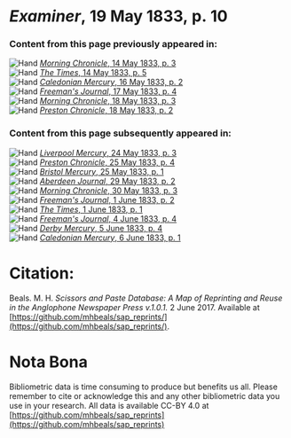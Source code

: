 # *Examiner*, 19 May 1833, p. 10  
  
### Content from this page previously appeared in:  
![Hand](http://scissorsandpaste.net/wp-content/uploads/2017/06/smallhandpointer.png) [*Morning Chronicle*, 14 May 1833, p. 3](https://mhbeals.github.io/sap_html/Morning-Chronicle/Morning-Chronicle-14-May-1833-p-3)  
![Hand](http://scissorsandpaste.net/wp-content/uploads/2017/06/smallhandpointer.png) [*The Times*, 14 May 1833, p. 5](https://mhbeals.github.io/sap_html/The-Times/The-Times-14-May-1833-p-5)  
![Hand](http://scissorsandpaste.net/wp-content/uploads/2017/06/smallhandpointer.png) [*Caledonian Mercury*, 16 May 1833, p. 2](https://mhbeals.github.io/sap_html/Caledonian-Mercury/Caledonian-Mercury-16-May-1833-p-2)  
![Hand](http://scissorsandpaste.net/wp-content/uploads/2017/06/smallhandpointer.png) [*Freeman's Journal*, 17 May 1833, p. 4](https://mhbeals.github.io/sap_html/Freeman's-Journal/Freeman's-Journal-17-May-1833-p-4)  
![Hand](http://scissorsandpaste.net/wp-content/uploads/2017/06/smallhandpointer.png) [*Morning Chronicle*, 18 May 1833, p. 3](https://mhbeals.github.io/sap_html/Morning-Chronicle/Morning-Chronicle-18-May-1833-p-3)  
![Hand](http://scissorsandpaste.net/wp-content/uploads/2017/06/smallhandpointer.png) [*Preston Chronicle*, 18 May 1833, p. 2](https://mhbeals.github.io/sap_html/Preston-Chronicle/Preston-Chronicle-18-May-1833-p-2)  
  
### Content from this page subsequently appeared in:  
![Hand](http://scissorsandpaste.net/wp-content/uploads/2017/06/smallhandpointer.png) [*Liverpool Mercury*, 24 May 1833, p. 3](https://mhbeals.github.io/sap_html/Liverpool-Mercury/Liverpool-Mercury-24-May-1833-p-3)  
![Hand](http://scissorsandpaste.net/wp-content/uploads/2017/06/smallhandpointer.png) [*Preston Chronicle*, 25 May 1833, p. 4](https://mhbeals.github.io/sap_html/Preston-Chronicle/Preston-Chronicle-25-May-1833-p-4)  
![Hand](http://scissorsandpaste.net/wp-content/uploads/2017/06/smallhandpointer.png) [*Bristol Mercury*, 25 May 1833, p. 1](https://mhbeals.github.io/sap_html/Bristol-Mercury/Bristol-Mercury-25-May-1833-p-1)  
![Hand](http://scissorsandpaste.net/wp-content/uploads/2017/06/smallhandpointer.png) [*Aberdeen Journal*, 29 May 1833, p. 2](https://mhbeals.github.io/sap_html/Aberdeen-Journal/Aberdeen-Journal-29-May-1833-p-2)  
![Hand](http://scissorsandpaste.net/wp-content/uploads/2017/06/smallhandpointer.png) [*Morning Chronicle*, 30 May 1833, p. 3](https://mhbeals.github.io/sap_html/Morning-Chronicle/Morning-Chronicle-30-May-1833-p-3)  
![Hand](http://scissorsandpaste.net/wp-content/uploads/2017/06/smallhandpointer.png) [*Freeman's Journal*, 1 June 1833, p. 2](https://mhbeals.github.io/sap_html/Freeman's-Journal/Freeman's-Journal-1-June-1833-p-2)  
![Hand](http://scissorsandpaste.net/wp-content/uploads/2017/06/smallhandpointer.png) [*The Times*, 1 June 1833, p. 1](https://mhbeals.github.io/sap_html/The-Times/The-Times-1-June-1833-p-1)  
![Hand](http://scissorsandpaste.net/wp-content/uploads/2017/06/smallhandpointer.png) [*Freeman's Journal*, 4 June 1833, p. 4](https://mhbeals.github.io/sap_html/Freeman's-Journal/Freeman's-Journal-4-June-1833-p-4)  
![Hand](http://scissorsandpaste.net/wp-content/uploads/2017/06/smallhandpointer.png) [*Derby Mercury*, 5 June 1833, p. 4](https://mhbeals.github.io/sap_html/Derby-Mercury/Derby-Mercury-5-June-1833-p-4)  
![Hand](http://scissorsandpaste.net/wp-content/uploads/2017/06/smallhandpointer.png) [*Caledonian Mercury*, 6 June 1833, p. 1](https://mhbeals.github.io/sap_html/Caledonian-Mercury/Caledonian-Mercury-6-June-1833-p-1)  


# Citation: 

Beals. M. H. *Scissors and Paste Database: A Map of Reprinting and Reuse in the Anglophone Newspaper Press v.1.0.1.* 2 June 2017. Available at [https://github.com/mhbeals/sap_reprints/](https://github.com/mhbeals/sap_reprints/). 

# Nota Bona

Bibliometric data is time consuming to produce but benefits us all. Please remember to cite or acknowledge this and any other bibliometric data you use in your research. All data is available CC-BY 4.0 at [https://github.com/mhbeals/sap_reprints](https://github.com/mhbeals/sap_reprints)